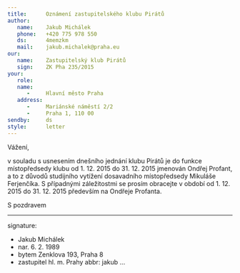 ```yaml
---
title:      Oznámení zastupitelského klubu Pirátů
author:
   name:    Jakub Michálek
   phone:   +420 775 978 550
   ds:      4memzkm
   mail:    jakub.michalek@praha.eu
our:
   name:    Zastupitelský klub Pirátů
   sign:    ZK Pha 235/2015
your:
   role:    
   name:
      -     Hlavní město Praha
   address:
      -     Mariánské náměstí 2/2
      -     Praha 1, 110 00
sendby:     ds
style:      letter
---
```


Vážení,
 
v souladu s usnesením dnešního jednání klubu Pirátů je do funkce místopředsedy klubu od 1. 12. 2015 do 31. 12. 2015 jmenován Ondřej Profant, a to z důvodů studijního vytížení dosavadního místopředsedy Mikuláše Ferjenčíka. S případnými záležitostmi se prosím obracejte v období od 1. 12. 2015 do 31. 12. 2015 především na Ondřeje Profanta.

S pozdravem

---
signature:
  - Jakub Michálek
  - nar. 6. 2. 1989
  - bytem Zenklova 193, Praha 8
  - zastupitel hl. m. Prahy
abbr:       jakub
...
